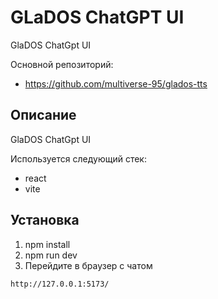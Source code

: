 # GLaDOS ChatGPT UI
GlaDOS ChatGpt UI

Основной репозиторий:
* https://github.com/multiverse-95/glados-tts


## Описание
GlaDOS ChatGpt UI

Используется следующий стек:

* react
* vite

## Установка

1. npm install
2. npm run dev
8. Перейдите в браузер с чатом
```console
http://127.0.0.1:5173/
```

